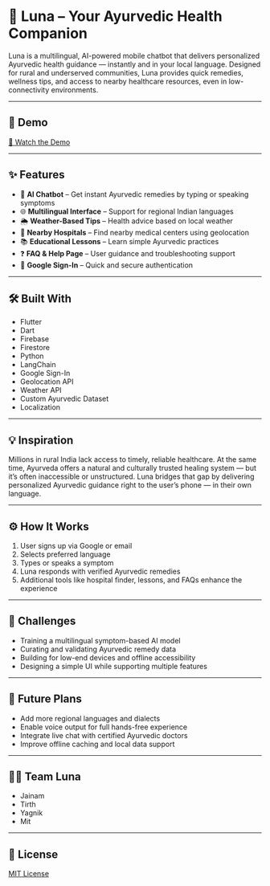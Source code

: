 # 🌙 Luna – Your Ayurvedic Health Companion

Luna is a multilingual, AI-powered mobile chatbot that delivers personalized Ayurvedic health guidance — instantly and in your local language. Designed for rural and underserved communities, Luna provides quick remedies, wellness tips, and access to nearby healthcare resources, even in low-connectivity environments.

---

## 🚀 Demo

[🔗 Watch the Demo](#) <!-- Replace with actual video link -->

---

## ✨ Features

- 🤖 **AI Chatbot** – Get instant Ayurvedic remedies by typing or speaking symptoms
- 🌐 **Multilingual Interface** – Support for regional Indian languages
- 🌦️ **Weather-Based Tips** – Health advice based on local weather
- 🏥 **Nearby Hospitals** – Find nearby medical centers using geolocation
- 📚 **Educational Lessons** – Learn simple Ayurvedic practices
- ❓ **FAQ & Help Page** – User guidance and troubleshooting support
- 🔐 **Google Sign-In** – Quick and secure authentication

---

## 🛠️ Built With

- Flutter  
- Dart  
- Firebase  
- Firestore  
- Python  
- LangChain  
- Google Sign-In  
- Geolocation API  
- Weather API  
- Custom Ayurvedic Dataset  
- Localization  

---

## 💡 Inspiration

Millions in rural India lack access to timely, reliable healthcare. At the same time, Ayurveda offers a natural and culturally trusted healing system — but it’s often inaccessible or unstructured. Luna bridges that gap by delivering personalized Ayurvedic guidance right to the user’s phone — in their own language.

---

## ⚙️ How It Works

1. User signs up via Google or email
2. Selects preferred language
3. Types or speaks a symptom
4. Luna responds with verified Ayurvedic remedies
5. Additional tools like hospital finder, lessons, and FAQs enhance the experience

---

## 🚧 Challenges

- Training a multilingual symptom-based AI model
- Curating and validating Ayurvedic remedy data
- Building for low-end devices and offline accessibility
- Designing a simple UI while supporting multiple features

---

## 🚀 Future Plans

- Add more regional languages and dialects
- Enable voice output for full hands-free experience
- Integrate live chat with certified Ayurvedic doctors
- Improve offline caching and local data support

---

## 👨‍💻 Team Luna

- Jainam  
- Tirth  
- Yagnik  
- Mit  

---

## 📄 License

[MIT License](LICENSE)

